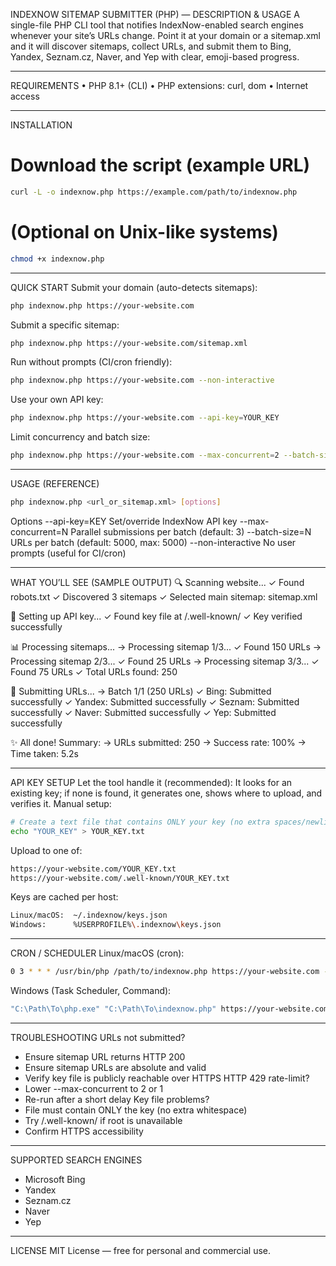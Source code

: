 INDEXNOW SITEMAP SUBMITTER (PHP) — DESCRIPTION & USAGE
A single-file PHP CLI tool that notifies IndexNow-enabled search engines whenever your site’s URLs change.
Point it at your domain or a sitemap.xml and it will discover sitemaps, collect URLs, and submit them to Bing, Yandex, Seznam.cz, Naver, and Yep with clear, emoji-based progress.
________________________________________
REQUIREMENTS
•	PHP 8.1+ (CLI)
•	PHP extensions: curl, dom
•	Internet access
________________________________________
INSTALLATION
# Download the script (example URL)
```bash
curl -L -o indexnow.php https://example.com/path/to/indexnow.php
```


# (Optional on Unix-like systems)
```bash
chmod +x indexnow.php
```

________________________________________
QUICK START
Submit your domain (auto-detects sitemaps):
```bash
php indexnow.php https://your-website.com
```

Submit a specific sitemap:
```bash
php indexnow.php https://your-website.com/sitemap.xml
```

Run without prompts (CI/cron friendly):
```bash
php indexnow.php https://your-website.com --non-interactive
```

Use your own API key:
```bash
php indexnow.php https://your-website.com --api-key=YOUR_KEY
```

Limit concurrency and batch size:
```bash
php indexnow.php https://your-website.com --max-concurrent=2 --batch-size=2000
```

________________________________________
USAGE (REFERENCE)
```bash
php indexnow.php <url_or_sitemap.xml> [options]
```

Options
--api-key=KEY          Set/override IndexNow API key
--max-concurrent=N     Parallel submissions per batch (default: 3)
--batch-size=N         URLs per batch (default: 5000, max: 5000)
--non-interactive      No user prompts (useful for CI/cron)
________________________________________
WHAT YOU’LL SEE (SAMPLE OUTPUT)
🔍 Scanning website...
  ✓ Found robots.txt
  ✓ Discovered 3 sitemaps
  ✓ Selected main sitemap: sitemap.xml

🔑 Setting up API key...
  ✓ Found key file at /.well-known/
  ✓ Key verified successfully

📊 Processing sitemaps...
  → Processing sitemap 1/3...
    ✓ Found 150 URLs
  → Processing sitemap 2/3...
    ✓ Found 25 URLs
  → Processing sitemap 3/3...
    ✓ Found 75 URLs
  ✓ Total URLs found: 250

🚀 Submitting URLs...
  → Batch 1/1 (250 URLs)
    ✓ Bing: Submitted successfully
    ✓ Yandex: Submitted successfully
    ✓ Seznam: Submitted successfully
    ✓ Naver: Submitted successfully
    ✓ Yep: Submitted successfully

✨ All done! Summary:
  → URLs submitted: 250
  → Success rate: 100%
  → Time taken: 5.2s
________________________________________
API KEY SETUP
Let the tool handle it (recommended): It looks for an existing key; if none is found, it generates one, shows where to upload, and verifies it.
Manual setup:
```bash
# Create a text file that contains ONLY your key (no extra spaces/newlines)
echo "YOUR_KEY" > YOUR_KEY.txt
```

Upload to one of:
```bash
https://your-website.com/YOUR_KEY.txt
https://your-website.com/.well-known/YOUR_KEY.txt
```

Keys are cached per host:
```bash
Linux/macOS:  ~/.indexnow/keys.json
Windows:      %USERPROFILE%\.indexnow\keys.json
```

________________________________________
CRON / SCHEDULER
Linux/macOS (cron):
```bash
0 3 * * * /usr/bin/php /path/to/indexnow.php https://your-website.com --non-interactive >> /var/log/indexnow.log 2>&1
```
Windows (Task Scheduler, Command):
```bash
"C:\Path\To\php.exe" "C:\Path\To\indexnow.php" https://your-website.com --non-interactive
```
________________________________________
TROUBLESHOOTING
URLs not submitted?
- Ensure sitemap URL returns HTTP 200
- Ensure sitemap URLs are absolute and valid
- Verify key file is publicly reachable over HTTPS
HTTP 429 rate-limit?
- Lower --max-concurrent to 2 or 1
- Re-run after a short delay
Key file problems?
- File must contain ONLY the key (no extra whitespace)
- Try /.well-known/ if root is unavailable
- Confirm HTTPS accessibility
________________________________________
SUPPORTED SEARCH ENGINES
- Microsoft Bing
- Yandex
- Seznam.cz
- Naver
- Yep
________________________________________
LICENSE
MIT License — free for personal and commercial use.

